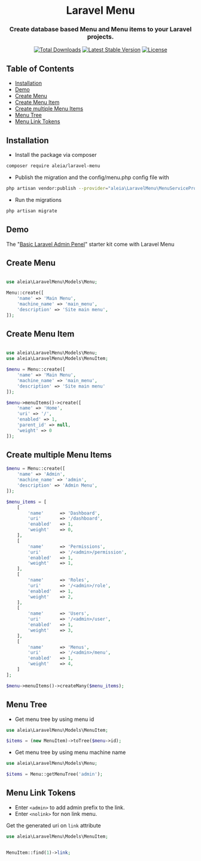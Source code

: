 <h1 align="center">Laravel Menu</h1>
<h3 align="center">Create database based Menu and Menu items to your Laravel projects.</h3>
<p align="center">
<a href="https://packagist.org/packages/aleia/laravel-menu"><img src="https://poser.pugx.org/aleia/laravel-menu/downloads" alt="Total Downloads"></a>
<a href="https://packagist.org/packages/aleia/laravel-menu"><img src="https://poser.pugx.org/aleia/laravel-menu/v/stable" alt="Latest Stable Version"></a>
<a href="https://packagist.org/packages/aleia/laravel-menu"><img src="https://poser.pugx.org/aleia/laravel-menu/license" alt="License"></a>
</p>

## Table of Contents

- [Installation](#installation)
- [Demo](#demo)
- [Create Menu](#create-menu)
- [Create Menu Item](#create-menu-item)
- [Create multiple Menu Items](#create-multiple-menu-items)
- [Menu Tree](#menu-tree)
- [Menu Link Tokens](#menu-link-tokens)

## Installation
- Install the package via composer
```bash
composer require aleia/laravel-menu
```
- Publish the migration and the config/menu.php config file with
```bash
php artisan vendor:publish --provider="aleia\LaravelMenu\MenuServiceProvider"
```
- Run the migrations
```bash
php artisan migrate
```

## Demo
The "[Basic Laravel Admin Penel](https://github.com/aleia/basic-laravel-admin-panel)" starter kit come with Laravel Menu

## Create Menu
```php

use aleia\LaravelMenu\Models\Menu;

Menu::create([
    'name' => 'Main Menu',
    'machine_name' => 'main_menu',
    'description' => 'Site main menu',
]);
```

## Create Menu Item
```php

use aleia\LaravelMenu\Models\Menu;
use aleia\LaravelMenu\Models\MenuItem;

$menu = Menu::create([
    'name' => 'Main Menu',
    'machine_name' => 'main_menu',
    'description' => 'Site main menu'
]);

$menu->menuItems()->create([
    'name' => 'Home',
    'uri' => '/',
    'enabled' => 1,
    'parent_id' => null,
    'weight' => 0
]);

```

## Create multiple Menu Items
```php
$menu = Menu::create([
    'name' => 'Admin',
    'machine_name' => 'admin',
    'description' => 'Admin Menu',
]);

$menu_items = [
    [
        'name'      => 'Dashboard',
        'uri'       => '/dashboard',
        'enabled'   => 1,
        'weight'    => 0,
    ],
    [
        'name'      => 'Permissions',
        'uri'       => '/<admin>/permission',
        'enabled'   => 1,
        'weight'    => 1,
    ],
    [
        'name'      => 'Roles',
        'uri'       => '/<admin>/role',
        'enabled'   => 1,
        'weight'    => 2,
    ],
    [
        'name'      => 'Users',
        'uri'       => '/<admin>/user',
        'enabled'   => 1,
        'weight'    => 3,
    ],
    [
        'name'      => 'Menus',
        'uri'       => '/<admin>/menu',
        'enabled'   => 1,
        'weight'    => 4,
    ]
];

$menu->menuItems()->createMany($menu_items);
```

## Menu Tree
- Get menu tree by using menu id
```php
use aleia\LaravelMenu\Models\MenuItem;

$items = (new MenuItem)->toTree($menu->id);
```

- Get menu tree by using menu machine name
```php
use aleia\LaravelMenu\Models\Menu;

$items = Menu::getMenuTree('admin');
```

## Menu Link Tokens
- Enter `<admin>` to add admin prefix to the link.
- Enter `<nolink>` for non link menu.

Get the generated uri on `link` attribute
```php
use aleia\LaravelMenu\Models\MenuItem;


MenuItem::find(1)->link;
```